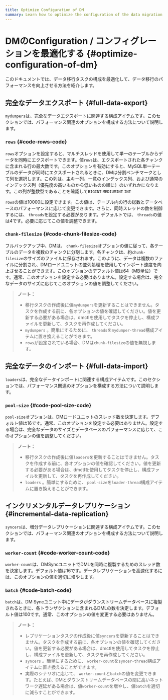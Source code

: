```yaml
---
title: Optimize Configuration of DM
summary: Learn how to optimize the configuration of the data migration task to improve the performance of data migration.
---
```


# DMのConfiguration / コンフィグレーションを最適化する {#optimize-configuration-of-dm}

このドキュメントでは、データ移行タスクの構成を最適化して、データ移行のパフォーマンスを向上させる方法を紹介します。

## 完全なデータエクスポート {#full-data-export}

`mydumpers`は、完全なデータエクスポートに関連する構成アイテムです。このセクションでは、パフォーマンス関連のオプションを構成する方法について説明します。

### <code>rows</code> {#code-rows-code}

`rows`オプションを設定すると、マルチスレッドを使用して単一のテーブルからデータを同時にエクスポートできます。値`rows`は、エクスポートされた各チャンクに含まれる行の最大数です。このオプションを有効にすると、MySQL単一テーブルのデータが同時にエクスポートされるときに、DMは分割ベンチマークとして列を選択します。この列は、主キー列、一意のインデックス列、および通常のインデックス列（優先度の高いものから低いものの順に）のいずれかになります。この列が整数型であることを確認して`BIGINT` `MEDIUMINT` `INT`

`rows`の値は10000に設定できます。この値は、テーブル内の行の総数とデータベースのパフォーマンスに応じて変更できます。さらに、同時スレッドの数を制御するには、 `threads`を設定する必要があります。デフォルトでは、 `threads`の値は4です。必要に応じてこの値を調整できます。

### <code>chunk-filesize</code> {#code-chunk-filesize-code}

フルバックアップ中、DMは、 `chunk-filesize`オプションの値に従って、各テーブルのデータを複数のチャンクに分割します。各チャンクは、約`chunk-filesize`のサイズのファイルに保存されます。このように、データは複数のファイルに分割され、DMロードユニットの並列処理を使用してインポート速度を向上させることができます。このオプションのデフォルト値は64（MB単位）です。通常、このオプションを設定する必要はありません。設定する場合は、完全なデータのサイズに応じてこのオプションの値を調整してください。

> **ノート：**
>
> -   移行タスクの作成後に値`mydumpers`を更新することはできません。タスクを作成する前に、各オプションの値を確認してください。値を更新する必要がある場合は、dmctlを使用してタスクを停止し、構成ファイルを更新して、タスクを再作成してください。
> -   `mydumpers` 。簡単にするために、 `threads`を`mydumper-thread`構成アイテムに置き換えることができます。
> -   `rows`が設定されている場合、DMは`chunk-filesize`の値を無視します。

## 完全なデータのインポート {#full-data-import}

`loaders`は、完全なデータインポートに関連する構成アイテムです。このセクションでは、パフォーマンス関連のオプションを構成する方法について説明します。

### <code>pool-size</code> {#code-pool-size-code}

`pool-size`オプションは、DMロードユニットのスレッド数を決定します。デフォルト値は16です。通常、このオプションを設定する必要はありません。設定する場合は、完全なデータのサイズとデータベースのパフォーマンスに応じて、このオプションの値を調整してください。

> **ノート：**
>
> -   移行タスクの作成後に値`loaders`を更新することはできません。タスクを作成する前に、各オプションの値を確認してください。値を更新する必要がある場合は、dmctlを使用してタスクを停止し、構成ファイルを更新して、タスクを再作成してください。
> -   `loaders` 。簡単にするために、 `pool-size`を`loader-thread`構成アイテムに置き換えることができます。

## インクリメンタルデータレプリケーション {#incremental-data-replication}

`syncers`は、増分データレプリケーションに関連する構成アイテムです。このセクションでは、パフォーマンス関連のオプションを構成する方法について説明します。

### <code>worker-count</code> {#code-worker-count-code}

`worker-count`は、DMSyncユニットでDMLを同時に複製するためのスレッド数を決定します。デフォルト値は16です。データレプリケーションを高速化するには、このオプションの値を適切に増やします。

### <code>batch</code> {#code-batch-code}

`batch`は、DM Syncユニット中にデータがダウンストリームデータベースに複製されるときに、各トランザクションに含まれるDMLの数を決定します。デフォルト値は100です。通常、このオプションの値を変更する必要はありません。

> **ノート：**
>
> -   レプリケーションタスクの作成後に値`syncers`を更新することはできません。タスクを作成する前に、各オプションの値を確認してください。値を更新する必要がある場合は、dmctlを使用してタスクを停止し、構成ファイルを更新して、タスクを再作成してください。
> -   `syncers` 。簡単にするために、 `worker-count`を`syncer-thread`構成アイテムに置き換えることができます。
> -   実際のシナリオに応じて、 `worker-count`と`batch`の値を変更できます。たとえば、DMとダウンストリームデータベースの間に高いネットワーク遅延がある場合は、値`worker-count`を増やし、値`batch`を適切に減らすことができます。
